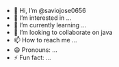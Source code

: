 - 👋 Hi, I’m @saviojose0656
- 👀 I’m interested in ...
- 🌱 I’m currently learning ...
- 💞️ I’m looking to collaborate on java
- 📫 How to reach me ...
- 😄 Pronouns: ...
- ⚡ Fun fact: ...

<!---
saviojose0656/saviojose0656 is a ✨ special ✨ repository because its `README.md` (this file) appears on your GitHub profile.
You can click the Preview link to take a look at your changes.
--->
